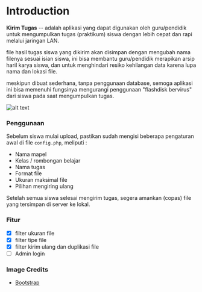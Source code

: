 # Introduction
**Kirim Tugas** -- adalah aplikasi yang dapat digunakan oleh guru/pendidik untuk mengumpulkan tugas (praktikum) siswa dengan lebih cepat dan rapi melalui jaringan LAN.

file hasil tugas siswa yang dikirim akan disimpan dengan mengubah nama filenya sesuai isian siswa, ini bisa membantu guru/pendidik merapikan arsip haril karya siswa, dan untuk menghindari resiko kehilangan data karena lupa nama dan lokasi file.

meskipun dibuat sederhana, tanpa penggunaan database, semoga aplikasi ini bisa memenuhi fungsinya mengurangi penggunaan "flashdisk bervirus" dari siswa pada saat mengumpulkan tugas.


![alt text](https://preview.ibb.co/kKPZiQ/Screenshot_from_2017_07_01_15_30_01.png "Preview")

### Penggunaan
Sebelum siswa mulai upload, pastikan sudah mengisi beberapa pengaturan awal di file ```config.php```, meliputi :
- Nama mapel
- Kelas / rombongan belajar
- Nama tugas
- Format file
- Ukuran maksimal file
- Pilihan mengiring ulang

Setelah semua siswa selesai mengirim tugas, segera amankan (copas) file yang tersimpan di server ke lokal.

### Fitur
- [x] filter ukuran file
- [x] filter tipe file
- [x] filter kirim ulang dan duplikasi file
- [ ] Admin login

### Image Credits
- [Bootstrap](http://getbootstrap.com/)
